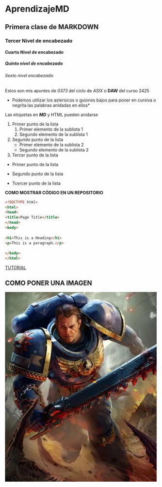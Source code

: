 # AprendizajeMD
## Primera clase de MARKDOWN
### Tercer Nivel de encabezado
#### Cuarto Nivel de encabezado
##### Quinto nivel de encabezado
###### Sexto nivel encabezado

Estos son mis apuntes de *0373* del ciclo de _ASIX_ o __DAW__ del curso 2425
* Podemos utilizar los astersicos o guiones bajos para poner en cursiva o negrita las palabras anidadas en ellos*

Las etiquetas en **_MD_** y HTML pueden anidarse

1. Primer punto de la lista
    1. Primer elemento de la sublista 1
    2. Segundo elemento de la sublista 1
2. Segundo punto de la lista
    * Primer elemento de la sublista 2
    * Segundo elemento de la sublista 2
3. Tercer punto de la lista

* Primer punto de la lista
- Segundo punto de la lista
+ Tcercer punto de la lista

**COMO MOSTRAR CÓDIGO EN UN REPOSITORIO**
```HTML
<!DOCTYPE html>
<html>
<head>
<title>Page Title</title>
</head>
<body>

<h1>This is a Heading</h1>
<p>This is a paragraph.</p>

</body>
</html>
```

[TUTORIAL](https://www.w3schools.com/html/default.asp "Más Info")

## COMO PONER UNA IMAGEN

![FOTO PRUEBA](GODTITUS.png "Clicka suculuneto")